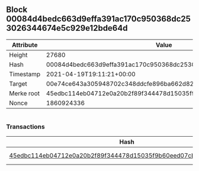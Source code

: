 ## Block 00084d4bedc663d9effa391ac170c950368dc253026344674e5c929e12bde64d

Attribute | Value
--- | ---
Height | 27680
Hash | 00084d4bedc663d9effa391ac170c950368dc253026344674e5c929e12bde64d
Timestamp | 2021-04-19T19:11:21+00:00
Target | 00e74ce643a305948702c348ddcfe896ba662d82c1a228faf4ad12250f07334e
Merke root | 45edbc114eb04712e0a20b2f89f344478d15035f9b60eed07cb4d82569d50429
Nonce | 1860924336

```

```

### Transactions

Hash | Amount
--- | ---
[45edbc114eb04712e0a20b2f89f344478d15035f9b60eed07cb4d82569d50429](45edbc114eb04712e0a20b2f89f344478d15035f9b60eed07cb4d82569d50429.md) | 10.00000000 SKEPTI 
